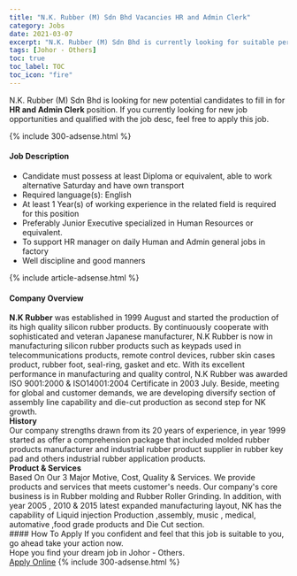 ```yaml
---
title: "N.K. Rubber (M) Sdn Bhd Vacancies HR and Admin Clerk" 
category: Jobs 
date: 2021-03-07 
excerpt: "N.K. Rubber (M) Sdn Bhd is currently looking for suitable person to fill in the HR and Admin Clerk which based in Johor - Others" 
tags: [Johor - Others] 
toc: true 
toc_label: TOC 
toc_icon: "fire" 
--- 
```


<p>N.K. Rubber (M) Sdn Bhd is looking for new potential candidates to fill in for <b>HR and Admin Clerk</b> position. If you currently looking for new job opportunities and qualified with the job desc, feel free to apply this job.
</p>{% include 300-adsense.html %} 
<div><div><h4>Job Description</h4></div><div><div><span><div><ul><li>Candidate must possess at least Diploma or equivalent, able to work alternative Saturday and have own transport&#160;&#160;</li><li>Required language(s): English</li><li>At least 1&#160;Year(s) of working experience in the related field is required for this position&#160;</li><li>Preferably Junior Executive specialized in Human Resources or equivalent.</li><li>To support HR manager on daily Human and Admin general jobs in factory&#160;</li><li>Well discipline and good manners&#160;</li></ul></div></span></div></div></div> 
{% include article-adsense.html %} 
<div><div><h4>Company Overview</h4></div><div><div><span><div><div>
<div><strong>N.K Rubber</strong> was established in 1999 August and started the production of its high quality silicon rubber products. By continuously cooperate with sophisticated and veteran Japanese manufacturer, N.K Rubber is now&#160;in manufacturing silicon rubber products such as keypads used in telecommunications products, remote control devices, rubber skin cases product, rubber foot, seal-ring, gasket and etc. With its excellent performance in manufacturing and quality control, N.K Rubber was awarded ISO 9001:2000 &amp; ISO14001:2004 Certificate in 2003 July. Beside, meeting for global and customer demands, we are developing diversify section of&#160; assembly line capability and die-cut production as second step for NK growth.</div>
</div>
<div><strong>History</strong></div>
<div>
<div>Our company strengths drawn from its&#160;20 years of experience, in year 1999 started as offer a comprehension package that included molded rubber products manufacturer and industrial rubber product supplier in rubber key pad and others industrial rubber application products.</div>
</div>
<div><strong>Product &amp; Services</strong></div>
<div>
<div>Based On Our 3 Major Motive, Cost, Quality &amp; Services. We provide products and services that meets customer's needs. Our company's core business is in Rubber molding and Rubber&#160;Roller Grinding. In addition, with year 2005 , 2010 &amp; 2015 latest expanded manufacturing layout, NK has the capability of Liquid injection Production ,assembly, music , medical, automative ,food grade products&#160;and Die Cut section.</div>
</div></div></span></div></div></div> 
#### How To Apply 
If you confident and feel that this job is suitable to you, go ahead take your action now. <br/> 
Hope you find your dream job in Johor - Others. <br/> 
<a href="https://www.jobstreet.com.my/en/job/hr-and-admin-clerk-4498680?jobId=jobstreet-my-job-4498680&" class="btn btn--info" target="_blank" rel="nofollow noopenner">Apply Online</a> 
{% include 300-adsense.html %} 